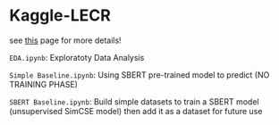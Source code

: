 # Kaggle-LECR
see [this](https://www.kaggle.com/competitions/learning-equality-curriculum-recommendations) page for more details!

`EDA.ipynb`: Exploratoty Data Analysis

`Simple Baseline.ipynb`: Using SBERT pre-trained model to predict (NO TRAINING PHASE)

`SBERT Baseline.ipynb`: Build simple datasets to train a SBERT model (unsupervised SimCSE model) then add it as a dataset for future use
